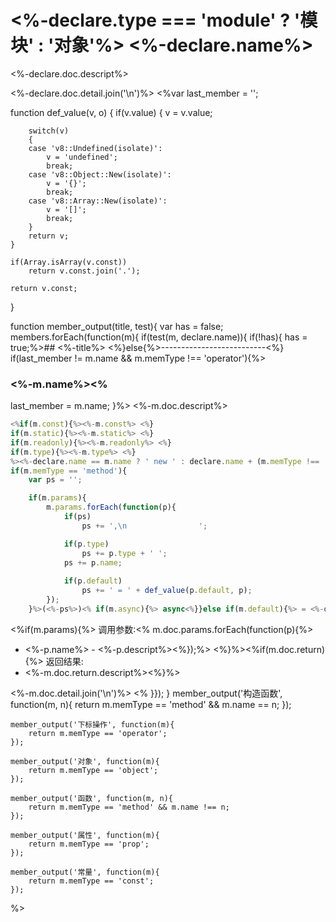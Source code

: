 # <%-declare.type === 'module' ? '模块' : '对象'%> <%-declare.name%>
<%-declare.doc.descript%>

<%-declare.doc.detail.join('\n')%>
<%var last_member = '';

function def_value(v, o)
{
    if(v.value)
    {
        v = v.value;

        switch(v)
        {
        case 'v8::Undefined(isolate)':
            v = 'undefined';
            break;
        case 'v8::Object::New(isolate)':
            v = '{}';
            break;
        case 'v8::Array::New(isolate)':
            v = '[]';
            break;
        }
        return v;
    }

    if(Array.isArray(v.const))
        return v.const.join('.');

    return v.const;
}

function member_output(title, test){
    var has = false;
    members.forEach(function(m){
     if(test(m, declare.name)){
         if(!has){
             has = true;%>## <%-title%>
        <%}else{%>--------------------------<%}
        if(last_member != m.name && m.memType !== 'operator'){%>
### <%-m.name%><%
last_member = m.name;
}%>
<%-m.doc.descript%>
```JavaScript
<%if(m.const){%><%-m.const%> <%}
if(m.static){%><%-m.static%> <%}
if(m.readonly){%><%-m.readonly%> <%}
if(m.type){%><%-m.type%> <%}
%><%-declare.name == m.name ? ' new ' : declare.name + (m.memType !== 'operator' ? '.' : '')%><%-m.name%><%
if(m.memType == 'method'){
    var ps = '';

    if(m.params){
        m.params.forEach(function(p){
            if(ps)
                ps += ',\n                ';

            if(p.type)
                ps += p.type + ' ';
            ps += p.name;
    
            if(p.default)
                ps += ' = ' + def_value(p.default, p);
        });
    }%>(<%-ps%>)<% if(m.async){%> async<%}}else if(m.default){%> = <%-def_value(m.default, m)%><%}%>;
```
<%if(m.params){%>
调用参数:<% m.doc.params.forEach(function(p){%>
* <%-p.name%> - <%-p.descript%><%});%>
<%}%><%if(m.doc.return){%>
返回结果:
* <%-m.doc.return.descript%><%}%>

<%-m.doc.detail.join('\n')%>
<%  }});
    }
    member_output('构造函数', function(m, n){
        return m.memType == 'method' && m.name == n;
    });

    member_output('下标操作', function(m){
        return m.memType == 'operator';
    });

    member_output('对象', function(m){
        return m.memType == 'object';
    });

    member_output('函数', function(m, n){
        return m.memType == 'method' && m.name !== n;
    });

    member_output('属性', function(m){
        return m.memType == 'prop';
    });

    member_output('常量', function(m){
        return m.memType == 'const';
    });

%>
